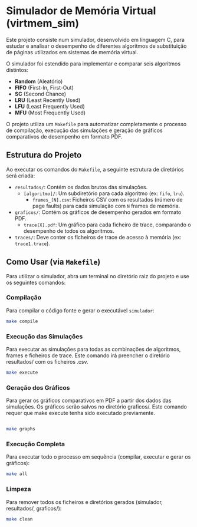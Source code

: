 # Simulador de Memória Virtual (virtmem_sim)

Este projeto consiste num simulador, desenvolvido em linguagem C, para estudar e analisar o desempenho de diferentes algoritmos de substituição de páginas utilizados em sistemas de memória virtual.

O simulador foi estendido para implementar e comparar seis algoritmos distintos:
-   **Random** (Aleatório)
-   **FIFO** (First-In, First-Out)
-   **SC** (Second Chance)
-   **LRU** (Least Recently Used)
-   **LFU** (Least Frequently Used)
-   **MFU** (Most Frequently Used)

O projeto utiliza um `Makefile` para automatizar completamente o processo de compilação, execução das simulações e geração de gráficos comparativos de desempenho em formato PDF.

## Estrutura do Projeto

Ao executar os comandos do `Makefile`, a seguinte estrutura de diretórios será criada:

-   `resultados/`: Contém os dados brutos das simulações.
    -   `[algoritmo]/`: Um subdiretório para cada algoritmo (ex: `fifo`, `lru`).
        -   `frames_[N].csv`: Ficheiros CSV com os resultados (número de page faults) para cada simulação com `N` frames de memória.
-   `graficos/`: Contém os gráficos de desempenho gerados em formato PDF.
    -   `trace[X].pdf`: Um gráfico para cada ficheiro de trace, comparando o desempenho de todos os algoritmos.
-   `traces/`: Deve conter os ficheiros de trace de acesso à memória (ex: `trace1.trace`).

## Como Usar (via `Makefile`)

Para utilizar o simulador, abra um terminal no diretório raiz do projeto e use os seguintes comandos:

### Compilação
Para compilar o código fonte e gerar o executável `simulador`:
```bash
make compile
```
### Execução das Simulações

Para executar as simulações para todas as combinações de algoritmos, frames e ficheiros de trace. Este comando irá preencher o diretório resultados/ com os ficheiros .csv.
```bash
make execute
```

### Geração dos Gráficos

Para gerar os gráficos comparativos em PDF a partir dos dados das simulações. Os gráficos serão salvos no diretório graficos/. Este comando requer que make execute tenha sido executado previamente.
```bash

make graphs
```

### Execução Completa

Para executar todo o processo em sequência (compilar, executar e gerar os gráficos):
```bash
make all
```
### Limpeza

Para remover todos os ficheiros e diretórios gerados (simulador, resultados/, graficos/):
```bash
make clean
```
